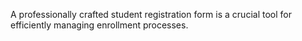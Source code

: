 A professionally crafted student registration form is a crucial tool for efficiently managing enrollment processes. 
